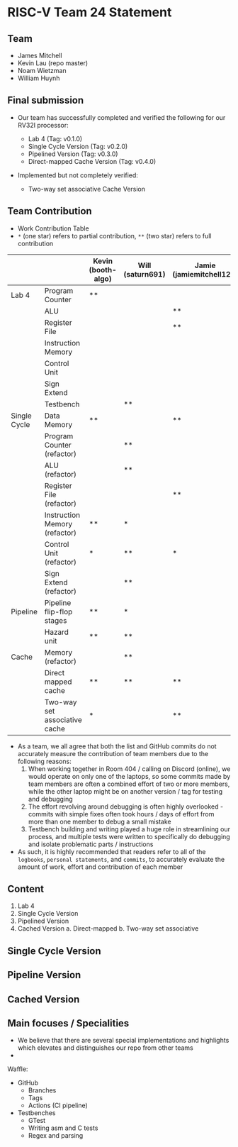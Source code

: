 # RISC-V Team 24 Statement

## Team
- James Mitchell
- Kevin Lau (repo master)
- Noam Wietzman
- William Huynh

## Final submission
- Our team has successfully completed and verified the following for our RV32I processor:
  - Lab 4 (Tag: v0.1.0)
  - Single Cycle Version (Tag: v0.2.0)
  - Pipelined Version (Tag: v0.3.0)
  - Direct-mapped Cache Version (Tag: v0.4.0)

- Implemented but not completely verified:
  - Two-way set associative Cache Version

## Team Contribution
- Work Contribution Table
- `*` (one star) refers to partial contribution, `**` (two star) refers to full contribution

|              |                               | Kevin (booth-algo) | Will (saturn691) | Jamie (jamiemitchell123) | Noam (noamweitz) |
| ------------ | ----------------------------- | ------------------ | ---------------- | ------------------------ | ---------------- |
| Lab 4        | Program Counter               | **                 |                  |                          |                  |
|              | ALU                           |                    |                  | **                       |                  |
|              | Register File                 |                    |                  | **                       |                  |
|              | Instruction Memory            |                    |                  |                          | **               |
|              | Control Unit                  |                    |                  |                          | **               |
|              | Sign Extend                   |                    |                  |                          | **               |
|              | Testbench                     |                    | **               |                          |                  |
| Single Cycle | Data Memory                   | **                 |                  | **                       | *                |
|              | Program Counter (refactor)    |                    | **               |                          |                  |
|              | ALU (refactor)                |                    | **               |                          | **               |
|              | Register File (refactor)      |                    |                  | **                       |                  |
|              | Instruction Memory (refactor) | **                 | *                |                          |                  |
|              | Control Unit (refactor)       | *                  | **               | *                        | **               |
|              | Sign Extend (refactor)        |                    | **               |                          | *                |
| Pipeline     | Pipeline flip-flop stages     | **                 | *                |                          |                  |
|              | Hazard unit                   | **                 | **               |                          |                  |
| Cache        | Memory (refactor)             |                    | **               |                          |                  |
|              | Direct mapped cache           | **                 | **               | **                       | **               |
|              | Two-way set associative cache | *                  |                  | **                       | **               |

- As a team, we all agree that both the list and GitHub commits do not accurately measure the contribution of team members due to the following reasons:
  1. When working together in Room 404 / calling on Discord (online), we would operate on only one of the laptops, so some commits made by team members are often a combined effort of two or more members, while the other laptop might be on another version / tag for testing and debugging
  2. The effort revolving around debugging is often highly overlooked - commits with simple fixes often took hours / days of effort from more than one member to debug a small mistake
  3. Testbench building and writing played a huge role in streamlining our process, and multiple tests were written to specifically do debugging and isolate problematic parts / instructions
- As such, it is highly recommended that readers refer to all of the `logbooks`, `personal statements`, and `commits`, to accurately evaluate the amount of work, effort and contribution of each member

## Content
1. Lab 4
2. Single Cycle Version
3. Pipelined Version
4. Cached Version
   a. Direct-mapped
   b. Two-way set associative 

## Single Cycle Version


## Pipeline Version


## Cached Version


## Main focuses / Specialities
- We believe that there are several special implementations and highlights which elevates and distinguishes our repo from other teams
- 

Waffle:
- GitHub
  - Branches
  - Tags
  - Actions (CI pipeline)
- Testbenches
  - GTest
  - Writing asm and C tests
  - Regex and parsing

